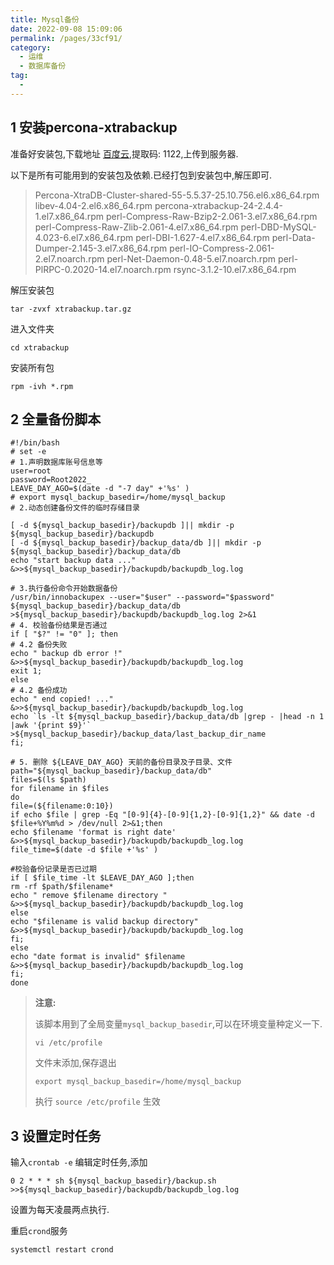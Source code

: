 ```yaml
---
title: Mysql备份
date: 2022-09-08 15:09:06
permalink: /pages/33cf91/
category:
  - 运维
  - 数据库备份
tag:
  - 
---
```



## 1 安装percona-xtrabackup

准备好安装包,下载地址 [百度云](https://pan.baidu.com/s/1A6a9mg27IumzSXkBUE4-7Q?pwd=1122),提取码: 1122,上传到服务器.

以下是所有可能用到的安装包及依赖.已经打包到安装包中,解压即可.

> Percona-XtraDB-Cluster-shared-55-5.5.37-25.10.756.el6.x86_64.rpm
> libev-4.04-2.el6.x86_64.rpm
> percona-xtrabackup-24-2.4.4-1.el7.x86_64.rpm
> perl-Compress-Raw-Bzip2-2.061-3.el7.x86_64.rpm
> perl-Compress-Raw-Zlib-2.061-4.el7.x86_64.rpm
> perl-DBD-MySQL-4.023-6.el7.x86_64.rpm
> perl-DBI-1.627-4.el7.x86_64.rpm
> perl-Data-Dumper-2.145-3.el7.x86_64.rpm
> perl-IO-Compress-2.061-2.el7.noarch.rpm
> perl-Net-Daemon-0.48-5.el7.noarch.rpm
> perl-PlRPC-0.2020-14.el7.noarch.rpm
> rsync-3.1.2-10.el7.x86_64.rpm

解压安装包

```shell
tar -zvxf xtrabackup.tar.gz
```

进入文件夹

```shell
cd xtrabackup
```

安装所有包

``` shell
rpm -ivh *.rpm
```

## 2 全量备份脚本

```shell
#!/bin/bash
# set -e
# 1.声明数据库账号信息等
user=root
password=Root2022_
LEAVE_DAY_AGO=$(date -d "-7 day" +'%s' )
# export mysql_backup_basedir=/home/mysql_backup
# 2.动态创建备份文件的临时存储目录

[ -d ${mysql_backup_basedir}/backupdb ]|| mkdir -p ${mysql_backup_basedir}/backupdb
[ -d ${mysql_backup_basedir}/backup_data/db ]|| mkdir -p ${mysql_backup_basedir}/backup_data/db
echo "start backup data ..." &>>${mysql_backup_basedir}/backupdb/backupdb_log.log

# 3.执行备份命令开始数据备份
/usr/bin/innobackupex --user="$user" --password="$password" ${mysql_backup_basedir}/backup_data/db >${mysql_backup_basedir}/backupdb/backupdb_log.log 2>&1
# 4. 校验备份结果是否通过
if [ "$?" != "0" ]; then
# 4.2 备份失败
echo " backup db error !" &>>${mysql_backup_basedir}/backupdb/backupdb_log.log
exit 1;
else
# 4.2 备份成功
echo " end copied! ..." &>>${mysql_backup_basedir}/backupdb/backupdb_log.log
echo `ls -lt ${mysql_backup_basedir}/backup_data/db |grep - |head -n 1 |awk '{print $9}'` >${mysql_backup_basedir}/backup_data/last_backup_dir_name
fi;

# 5. 删除 ${LEAVE_DAY_AGO} 天前的备份目录及子目录、文件
path="${mysql_backup_basedir}/backup_data/db"
files=$(ls $path)
for filename in $files
do
file=(${filename:0:10})
if echo $file | grep -Eq "[0-9]{4}-[0-9]{1,2}-[0-9]{1,2}" && date -d $file+%Y%m%d > /dev/null 2>&1;then
echo $filename 'format is right date' &>>${mysql_backup_basedir}/backupdb/backupdb_log.log
file_time=$(date -d $file +'%s' )

#校验备份记录是否已过期
if [ $file_time -lt $LEAVE_DAY_AGO ];then
rm -rf $path/$filename*
echo " remove $filename directory " &>>${mysql_backup_basedir}/backupdb/backupdb_log.log
else
echo "$filename is valid backup directory" &>>${mysql_backup_basedir}/backupdb/backupdb_log.log
fi;
else
echo "date format is invalid" $filename &>>${mysql_backup_basedir}/backupdb/backupdb_log.log
fi;
done

```

> **注意:**
>
> 该脚本用到了全局变量`mysql_backup_basedir`,可以在环境变量种定义一下.
>
> ```shell
> vi /etc/profile
> ```
>
> 文件末添加,保存退出
>
> ``` shell
>export mysql_backup_basedir=/home/mysql_backup
> ```
>
> 执行 `source /etc/profile` 生效
> 

## 3 设置定时任务

输入`crontab -e` 编辑定时任务,添加

```
0 2 * * * sh ${mysql_backup_basedir}/backup.sh >>${mysql_backup_basedir}/backupdb/backupdb_log.log
```

设置为每天凌晨两点执行.

重启`crond`服务

```shell
systemctl restart crond
```

